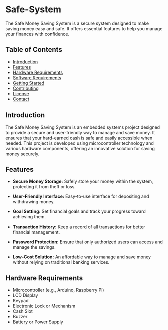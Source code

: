 # Safe-System
The Safe Money Saving System is a secure system designed to make saving money easy and safe. It offers essential features to help you manage your finances with confidence.

## Table of Contents

- [Introduction](#introduction)
- [Features](#features)
- [Hardware Requirements](#hardware-requirements)
- [Software Requirements](#software-requirements)
- [Getting Started](#getting-started)
- [Contributing](#contributing)
- [License](#license)
- [Contact](#contact)

## Introduction

The Safe Money Saving System is an embedded systems project designed to provide a secure and user-friendly way to manage and save money. It ensures that your hard-earned cash is safe and easily accessible when needed. This project is developed using microcontroller technology and various hardware components, offering an innovative solution for saving money securely.

## Features

- **Secure Money Storage:** Safely store your money within the system, protecting it from theft or loss.

- **User-Friendly Interface:** Easy-to-use interface for depositing and withdrawing money.

- **Goal Setting:** Set financial goals and track your progress toward achieving them.

- **Transaction History:** Keep a record of all transactions for better financial management.

- **Password Protection:** Ensure that only authorized users can access and manage the savings.

- **Low-Cost Solution:** An affordable way to manage and save money without relying on traditional banking services.

## Hardware Requirements

- Microcontroller (e.g., Arduino, Raspberry Pi)
- LCD Display
- Keypad
- Electronic Lock or Mechanism
- Cash Slot
- Buzzer
- Battery or Power Supply
